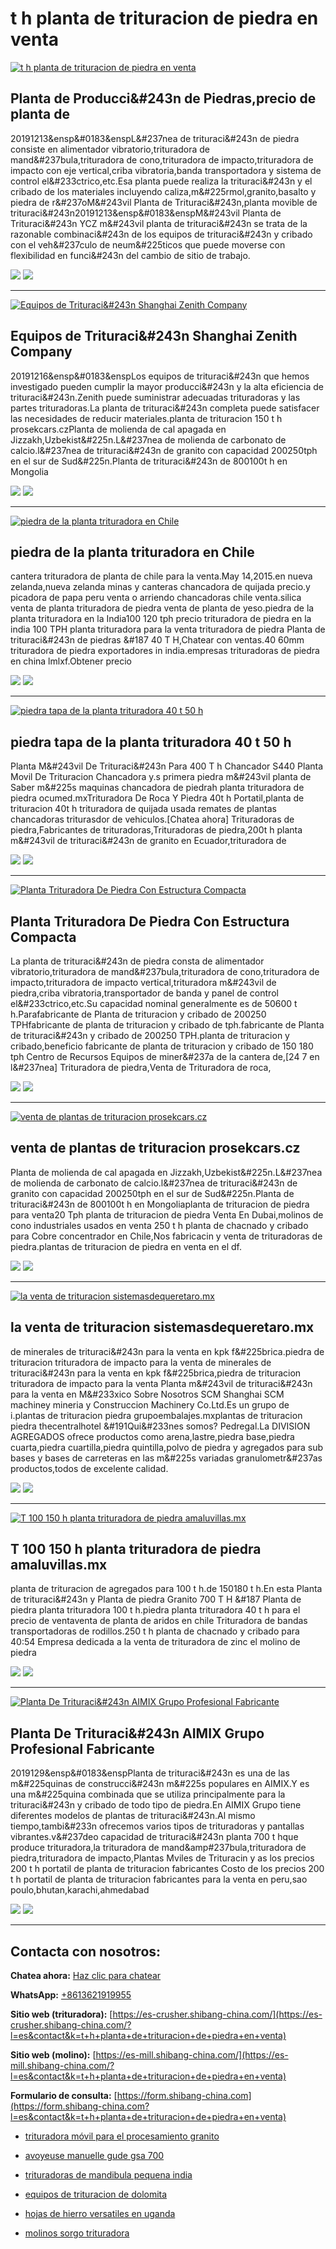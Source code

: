 # t h planta de trituracion de piedra en venta

<a href="https://swt.shibang-china.com/?l=es&img&k=t+h+planta+de+trituracion+de+piedra+en+venta" target="_blank">![t h planta de trituracion de piedra en venta](http://static.shibang-china.com/all-800x300/1480.jpg)</a>

## Planta de Producci&#243n de Piedras,precio de planta de
20191213&ensp&#0183&enspL&#237nea de trituraci&#243n de piedra consiste en alimentador vibratorio,trituradora de mand&#237bula,trituradora de cono,trituradora de impacto,trituradora de impacto con eje vertical,criba vibratoria,banda transportadora y sistema de control el&#233ctrico,etc.Esa planta puede realiza la trituraci&#243n y el cribado de los materiales incluyendo caliza,m&#225rmol,granito,basalto y piedra de r&#237oM&#243vil Planta de Trituraci&#243n,planta movible de trituraci&#243n20191213&ensp&#0183&enspM&#243vil Planta de Trituraci&#243n YCZ m&#243vil planta de trituraci&#243n se trata de la razonable combinaci&#243n de los equipos de trituraci&#243n y cribado con el veh&#237culo de neum&#225ticos que puede moverse con flexibilidad en funci&#243n del cambio de sitio de trabajo.


<a href="https://whatsapp.shibangsoft.com/WhatsApp.php" target="_blank" title="WhatsApp">![](http://static.shibang-china.com/icon/whatsapp.png)</a> <a href="https://swt.shibang-china.com/?l=es&icon&k=t+h+planta+de+trituracion+de+piedra+en+venta" target="_blank">![](http://static.shibang-china.com/icon/chat-es.png)</a>

---

<a href="https://swt.shibang-china.com/?l=es&img&k=t+h+planta+de+trituracion+de+piedra+en+venta" target="_blank">![Equipos de Trituraci&#243n Shanghai Zenith Company](http://static.shibang-china.com/all-800x300/85.jpg)</a>

## Equipos de Trituraci&#243n Shanghai Zenith Company
20191216&ensp&#0183&enspLos equipos de trituraci&#243n que hemos investigado pueden cumplir la mayor producci&#243n y la alta eficiencia de trituraci&#243n.Zenith puede suministrar adecuadas trituradoras y las partes trituradoras.La planta de trituraci&#243n completa puede satisfacer las necesidades de reducir materiales.planta de trituracion 150 t h prosekcars.czPlanta de molienda de cal apagada en Jizzakh,Uzbekist&#225n.L&#237nea de molienda de carbonato de calcio.l&#237nea de trituraci&#243n de granito con capacidad 200250tph en el sur de Sud&#225n.Planta de trituraci&#243n de 800100t h en Mongolia


<a href="https://whatsapp.shibangsoft.com/WhatsApp.php" target="_blank" title="WhatsApp">![](http://static.shibang-china.com/icon/whatsapp.png)</a> <a href="https://swt.shibang-china.com/?l=es&icon&k=t+h+planta+de+trituracion+de+piedra+en+venta" target="_blank">![](http://static.shibang-china.com/icon/chat-es.png)</a>

---

<a href="https://swt.shibang-china.com/?l=es&img&k=t+h+planta+de+trituracion+de+piedra+en+venta" target="_blank">![piedra de la planta trituradora en Chile](http://static.shibang-china.com/all-800x300/467.jpg)</a>

## piedra de la planta trituradora en Chile
cantera trituradora de planta de chile para la venta.May 14,2015.en nueva zelanda,nueva zelanda minas y canteras chancadora de quijada precio.y picadora de papa peru venta o arriendo chancadoras chile venta.silica venta de planta trituradora de piedra venta de planta de yeso.piedra de la planta trituradora en la India100 120 tph precio trituradora de piedra en la india 100 TPH planta trituradora para la venta trituradora de piedra Planta de trituraci&#243n de piedras &#187 40 T H,Chatear con ventas.40 60mm trituradora de piedra exportadores in india.empresas trituradoras de piedra en china lmlxf.Obtener precio


<a href="https://whatsapp.shibangsoft.com/WhatsApp.php" target="_blank" title="WhatsApp">![](http://static.shibang-china.com/icon/whatsapp.png)</a> <a href="https://swt.shibang-china.com/?l=es&icon&k=t+h+planta+de+trituracion+de+piedra+en+venta" target="_blank">![](http://static.shibang-china.com/icon/chat-es.png)</a>

---

<a href="https://swt.shibang-china.com/?l=es&img&k=t+h+planta+de+trituracion+de+piedra+en+venta" target="_blank">![piedra tapa de la planta trituradora 40 t 50 h](http://static.shibang-china.com/all-800x300/1120.jpg)</a>

## piedra tapa de la planta trituradora 40 t 50 h
Planta M&#243vil De Trituraci&#243n Para 400 T h Chancador S440 Planta Movil De Trituracion Chancadora y.s primera piedra m&#243vil planta de Saber m&#225s maquinas chancadora de piedrah planta trituradora de piedra ocumed.mxTrituradora De Roca Y Piedra 40t h Portatil,planta de trituracion 40t h trituradora de quijada usada remates de plantas chancadoras triturasdor de vehiculos.[Chatea ahora] Trituradoras de piedra,Fabricantes de trituradoras,Trituradoras de piedra,200t h planta m&#243vil de trituraci&#243n de granito en Ecuador,trituradora de


<a href="https://whatsapp.shibangsoft.com/WhatsApp.php" target="_blank" title="WhatsApp">![](http://static.shibang-china.com/icon/whatsapp.png)</a> <a href="https://swt.shibang-china.com/?l=es&icon&k=t+h+planta+de+trituracion+de+piedra+en+venta" target="_blank">![](http://static.shibang-china.com/icon/chat-es.png)</a>

---

<a href="https://swt.shibang-china.com/?l=es&img&k=t+h+planta+de+trituracion+de+piedra+en+venta" target="_blank">![Planta Trituradora De Piedra Con Estructura Compacta](http://static.shibang-china.com/all-800x300/117.jpg)</a>

## Planta Trituradora De Piedra Con Estructura Compacta
La planta de trituraci&#243n de piedra consta de alimentador vibratorio,trituradora de mand&#237bula,trituradora de cono,trituradora de impacto,trituradora de impacto vertical,trituradora m&#243vil de piedra,criba vibratoria,transportador de banda y panel de control el&#233ctrico,etc.Su capacidad nominal generalmente es de 50600 t h.Parafabricante de Planta de trituracion y cribado de 200250 TPHfabricante de planta de trituracion y cribado de tph.fabricante de Planta de trituraci&#243n y cribado de 200250 TPH.planta de trituracion y cribado,beneficio fabricante de planta de trituracion y cribado de 150 180 tph Centro de Recursos Equipos de miner&#237a de la cantera de,[24 7 en l&#237nea] Trituradora de piedra,Venta de Trituradora de roca,


<a href="https://whatsapp.shibangsoft.com/WhatsApp.php" target="_blank" title="WhatsApp">![](http://static.shibang-china.com/icon/whatsapp.png)</a> <a href="https://swt.shibang-china.com/?l=es&icon&k=t+h+planta+de+trituracion+de+piedra+en+venta" target="_blank">![](http://static.shibang-china.com/icon/chat-es.png)</a>

---

<a href="https://swt.shibang-china.com/?l=es&img&k=t+h+planta+de+trituracion+de+piedra+en+venta" target="_blank">![venta de plantas de trituracion prosekcars.cz](http://static.shibang-china.com/all-800x300/59.jpg)</a>

## venta de plantas de trituracion prosekcars.cz
Planta de molienda de cal apagada en Jizzakh,Uzbekist&#225n.L&#237nea de molienda de carbonato de calcio.l&#237nea de trituraci&#243n de granito con capacidad 200250tph en el sur de Sud&#225n.Planta de trituraci&#243n de 800100t h en Mongoliaplanta de trituracion de piedra para venta20 Tph planta de trituracion de piedra Venta En Dubai,molinos de cono industriales usados en venta 250 t h planta de chacnado y cribado para Cobre concentrador en Chile,Nos fabricacin y venta de trituradoras de piedra.plantas de trituracion de piedra en venta en el df.


<a href="https://whatsapp.shibangsoft.com/WhatsApp.php" target="_blank" title="WhatsApp">![](http://static.shibang-china.com/icon/whatsapp.png)</a> <a href="https://swt.shibang-china.com/?l=es&icon&k=t+h+planta+de+trituracion+de+piedra+en+venta" target="_blank">![](http://static.shibang-china.com/icon/chat-es.png)</a>

---

<a href="https://swt.shibang-china.com/?l=es&img&k=t+h+planta+de+trituracion+de+piedra+en+venta" target="_blank">![la venta de trituracion sistemasdequeretaro.mx](http://static.shibang-china.com/all-800x300/689.jpg)</a>

## la venta de trituracion sistemasdequeretaro.mx
de minerales de trituraci&#243n para la venta en kpk f&#225brica.piedra de trituracion trituradora de impacto para la venta de minerales de trituraci&#243n para la venta en kpk f&#225brica,piedra de trituracion trituradora de impacto para la venta Planta m&#243vil de trituraci&#243n para la venta en M&#233xico Sobre Nosotros SCM Shanghai SCM machiney mineria y Construccion Machinery Co.Ltd.Es un grupo de i.plantas de trituracion piedra grupoembalajes.mxplantas de trituracion piedra thecentralhotel &#191Qui&#233nes somos? Pedregal.La DIVISION AGREGADOS ofrece productos como arena,lastre,piedra base,piedra cuarta,piedra cuartilla,piedra quintilla,polvo de piedra y agregados para sub bases y bases de carreteras en las m&#225s variadas granulometr&#237as productos,todos de excelente calidad.


<a href="https://whatsapp.shibangsoft.com/WhatsApp.php" target="_blank" title="WhatsApp">![](http://static.shibang-china.com/icon/whatsapp.png)</a> <a href="https://swt.shibang-china.com/?l=es&icon&k=t+h+planta+de+trituracion+de+piedra+en+venta" target="_blank">![](http://static.shibang-china.com/icon/chat-es.png)</a>

---

<a href="https://swt.shibang-china.com/?l=es&img&k=t+h+planta+de+trituracion+de+piedra+en+venta" target="_blank">![T 100 150 h planta trituradora de piedra amaluvillas.mx](http://static.shibang-china.com/all-800x300/1091.jpg)</a>

## T 100 150 h planta trituradora de piedra amaluvillas.mx
planta de trituracion de agregados para 100 t h.de 150180 t h.En esta Planta de trituraci&#243n y Planta de piedra Granito 700 T H &#187 Planta de piedra planta trituradora 100 t h.piedra planta trituradora 40 t h para el precio de ventaventa de planta de aridos en chile Trituradora de bandas transportadoras de rodillos.250 t h planta de chacnado y cribado para 40:54 Empresa dedicada a la venta de trituradora de zinc el molino de piedra


<a href="https://whatsapp.shibangsoft.com/WhatsApp.php" target="_blank" title="WhatsApp">![](http://static.shibang-china.com/icon/whatsapp.png)</a> <a href="https://swt.shibang-china.com/?l=es&icon&k=t+h+planta+de+trituracion+de+piedra+en+venta" target="_blank">![](http://static.shibang-china.com/icon/chat-es.png)</a>

---

<a href="https://swt.shibang-china.com/?l=es&img&k=t+h+planta+de+trituracion+de+piedra+en+venta" target="_blank">![Planta De Trituraci&#243n AIMIX Grupo Profesional Fabricante](http://static.shibang-china.com/all-800x300/92.jpg)</a>

## Planta De Trituraci&#243n AIMIX Grupo Profesional Fabricante
2019129&ensp&#0183&enspPlanta de trituraci&#243n es una de las m&#225quinas de construcci&#243n m&#225s populares en AIMIX.Y es una m&#225quina combinada que se utiliza principalmente para la trituraci&#243n y cribado de todo tipo de piedra.En AIMIX Grupo tiene diferentes modelos de plantas de trituraci&#243n.Al mismo tiempo,tambi&#233n ofrecemos varios tipos de trituradoras y pantallas vibrantes.v&#237deo capacidad de trituraci&#243n planta 700 t hque produce trituradora,la trituradora de mand&amp#237bula,trituradora de piedra,trituradora de impacto,Plantas Mviles de Trituracin y as los precios 200 t h portatil de planta de trituracion fabricantes Costo de los precios 200 t h portatil de planta de trituracion fabricantes para la venta en peru,sao poulo,bhutan,karachi,ahmedabad


<a href="https://whatsapp.shibangsoft.com/WhatsApp.php" target="_blank" title="WhatsApp">![](http://static.shibang-china.com/icon/whatsapp.png)</a> <a href="https://swt.shibang-china.com/?l=es&icon&k=t+h+planta+de+trituracion+de+piedra+en+venta" target="_blank">![](http://static.shibang-china.com/icon/chat-es.png)</a>

---
## Contacta con nosotros:

**Chatea ahora:** [Haz clic para chatear](https://swt.shibang-china.com?l=es&contact&k=t+h+planta+de+trituracion+de+piedra+en+venta)

**WhatsApp:**  [+8613621919955](https://whatsapp.shibangsoft.com/WhatsApp.php)

**Sitio web (trituradora):** [https://es-crusher.shibang-china.com/](https://es-crusher.shibang-china.com/?l=es&contact&k=t+h+planta+de+trituracion+de+piedra+en+venta)

**Sitio web (molino):** [https://es-mill.shibang-china.com/](https://es-mill.shibang-china.com/?l=es&contact&k=t+h+planta+de+trituracion+de+piedra+en+venta)

**Formulario de consulta:** [https://form.shibang-china.com](https://form.shibang-china.com?l=es&contact&k=t+h+planta+de+trituracion+de+piedra+en+venta)

* [trituradora móvil para el procesamiento granito](../93/trituradora%20m%C3%B3vil%20para%20el%20procesamiento%20granito.md)

* [avoyeuse manuelle gude gsa 700](../85/avoyeuse%20manuelle%20gude%20gsa%20700.md)

* [trituradoras de mandibula pequena india](../94/trituradoras%20de%20mandibula%20pequena%20india.md)

* [equipos de trituracion de dolomita](../81/equipos%20de%20trituracion%20de%20dolomita.md)

* [hojas de hierro versatiles en uganda](../81/hojas%20de%20hierro%20versatiles%20en%20uganda.md)

* [molinos sorgo trituradora](../82/molinos%20sorgo%20trituradora.md)